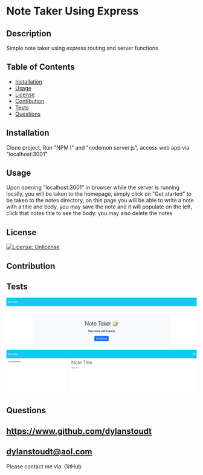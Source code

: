 
# Note Taker Using Express

## Description

Simple note taker using express routing and server functions

## Table of Contents

- [Installation](#installation)
- [Usage](#usage)
- [License](#license)
- [Contibution](#contribution)
- [Tests](#tests)
- [Questions](#questions)

## Installation

Clone project, Run "NPM I" and "nodemon server.js", access web app via "localhost:3001"

## Usage

Upon opening "localhost:3001" in browser while the server is running locally, you will be taken to the homepage, simply click on "Get started" to be taken to the notes directory, on this page you will be able to write a note with a title and body, you may save the note and it will populate on the left, click that notes title to see the body. you may also delete the notes 

## License

[![License: Unlicense](https://img.shields.io/badge/license-Unlicense-blue.svg)](http://unlicense.org/)

## Contribution



## Tests

![Screenshot of README-gen code](./screenshot.png)
![2nd Screenshot of README-gen code](./screenshot1.png)

## Questions

https://www.github.com/dylanstoudt
-----------------
dylanstoudt@aol.com
-----------------
Please contact me via: GitHub